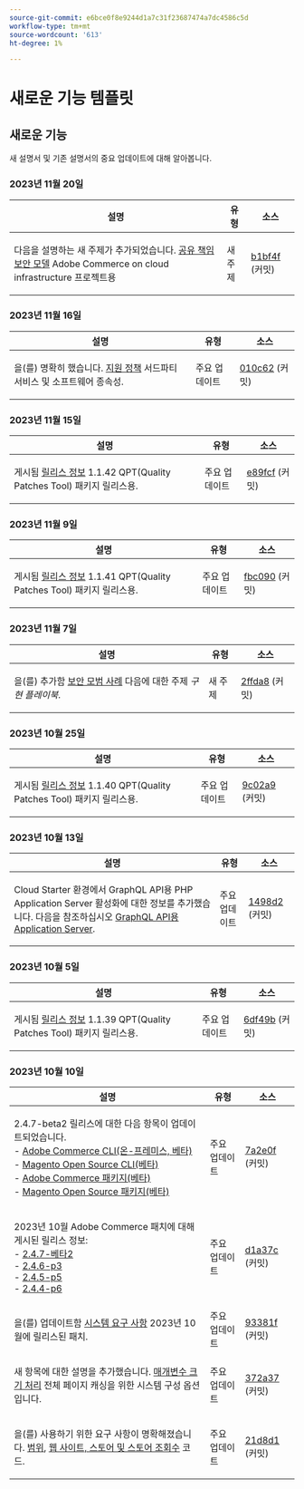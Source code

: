 ```yaml
---
source-git-commit: e6bce0f8e9244d1a7c31f23687474a7dc4586c5d
workflow-type: tm+mt
source-wordcount: '613'
ht-degree: 1%

---
```

# 새로운 기능 템플릿

## 새로운 기능

새 설명서 및 기존 설명서의 중요 업데이트에 대해 알아봅니다.

### 2023년 11월 20일

<table style="table-layout:auto;">
  <thead>
    <tr>
      <th>설명</th>
      <th>유형</th>
      <th>소스</th>
    </tr>
  </thead>
  <tbody>
    <tr>
      <td><p>다음을 설명하는 새 주제가 추가되었습니다. <a href="https://experienceleague.adobe.com/docs/commerce-operations/security-and-compliance/shared-responsibility.html">공유 책임 보안 모델</a> Adobe Commerce on cloud infrastructure 프로젝트용</p>
</td>
      <td>새 주제</td>
      <td><a href="https://github.com/AdobeDocs/commerce-operations.en/commit/b1bf4ffa950bf426c9e769904f5587cad93add15">b1bf4f</a> (커밋)</td>
    </tr>
  </tbody>
</table>

### 2023년 11월 16일

<table style="table-layout:auto;">
  <thead>
    <tr>
      <th>설명</th>
      <th>유형</th>
      <th>소스</th>
    </tr>
  </thead>
  <tbody>
    <tr>
      <td><p>을(를) 명확히 했습니다. <a href="https://experienceleague.adobe.com/docs/commerce-operations/release/planning/lifecycle-policy.html">지원 정책</a> 서드파티 서비스 및 소프트웨어 종속성.</p>
</td>
      <td>주요 업데이트</td>
      <td><a href="https://github.com/AdobeDocs/commerce-operations.en/commit/010c625d2a00fda022b9e56098e74bb7b690479f">010c62</a> (커밋)</td>
    </tr>
  </tbody>
</table>

### 2023년 11월 15일

<table style="table-layout:auto;">
  <thead>
    <tr>
      <th>설명</th>
      <th>유형</th>
      <th>소스</th>
    </tr>
  </thead>
  <tbody>
    <tr>
      <td><p>게시됨 <a href="https://experienceleague.adobe.com/docs/commerce-operations/tools/quality-patches-tool/release-notes.html">릴리스 정보</a> 1.1.42 QPT(Quality Patches Tool) 패키지 릴리스용.</p>
</td>
      <td>주요 업데이트</td>
      <td><a href="https://github.com/AdobeDocs/commerce-operations.en/commit/e89fcf5fb2aa750c34bcc9152be9ae53e673bb5c">e89fcf</a> (커밋)</td>
    </tr>
  </tbody>
</table>

### 2023년 11월 9일

<table style="table-layout:auto;">
  <thead>
    <tr>
      <th>설명</th>
      <th>유형</th>
      <th>소스</th>
    </tr>
  </thead>
  <tbody>
    <tr>
      <td><p>게시됨 <a href="https://experienceleague.adobe.com/docs/commerce-operations/tools/quality-patches-tool/release-notes.html">릴리스 정보</a> 1.1.41 QPT(Quality Patches Tool) 패키지 릴리스용.</p>
</td>
      <td>주요 업데이트</td>
      <td><a href="https://github.com/AdobeDocs/commerce-operations.en/commit/fbc090e5fbd70ee4d594b8a813691abdddce9e20">fbc090</a> (커밋)</td>
    </tr>
  </tbody>
</table>

### 2023년 11월 7일

<table style="table-layout:auto;">
  <thead>
    <tr>
      <th>설명</th>
      <th>유형</th>
      <th>소스</th>
    </tr>
  </thead>
  <tbody>
    <tr>
      <td><p>을(를) 추가함 <a href="https://experienceleague.adobe.com/docs/commerce-operations/implementation-playbook/best-practices/launch/security-best-practices.html">보안 모범 사례</a> 다음에 대한 주제 <em>구현 플레이북</em>.</p>
</td>
      <td>새 주제</td>
      <td><a href="https://github.com/AdobeDocs/commerce-operations.en/commit/2ffda8afd118184f314e8e329a678605ac241007">2ffda8</a> (커밋)</td>
    </tr>
  </tbody>
</table><!-- date_group -->

### 2023년 10월 25일

<table style="table-layout:auto;">
  <thead>
    <tr>
      <th>설명</th>
      <th>유형</th>
      <th>소스</th>
    </tr>
  </thead>
  <tbody>
    <tr>
      <td><p>게시됨 <a href="https://experienceleague.adobe.com/docs/commerce-operations/tools/quality-patches-tool/release-notes.html">릴리스 정보</a> 1.1.40 QPT(Quality Patches Tool) 패키지 릴리스용.</p>
</td>
      <td>주요 업데이트</td>
      <td><a href="https://github.com/AdobeDocs/commerce-operations.en/commit/9c02a9ca6341df46266b50dffaa6e5b961a6af98">9c02a9</a> (커밋)</td>
    </tr>
  </tbody>
</table>

### 2023년 10월 13일

<table style="table-layout:auto;">
  <thead>
    <tr>
      <th>설명</th>
      <th>유형</th>
      <th>소스</th>
    </tr>
  </thead>
  <tbody>
    <tr>
      <td><p>Cloud Starter 환경에서 GraphQL API용 PHP Application Server 활성화에 대한 정보를 추가했습니다. 다음을 참조하십시오 <a href="https://experienceleague.adobe.com/docs/commerce-operations/performance-best-practices/performance-best-practices/application-server.html">GraphQL API용 Application Server</a>.</p>
</td>
      <td>주요 업데이트</td>
      <td><a href="https://github.com/AdobeDocs/commerce-operations.en/commit/1498d2e8cfaa0243f571a8fd9a0bb717bc3a86c4">1498d2</a> (커밋)</td>
    </tr>
  </tbody>
</table>

### 2023년 10월 5일

<table style="table-layout:auto;">
  <thead>
    <tr>
      <th>설명</th>
      <th>유형</th>
      <th>소스</th>
    </tr>
  </thead>
  <tbody>
    <tr>
      <td><p>게시됨 <a href="https://experienceleague.adobe.com/docs/commerce-operations/tools/quality-patches-tool/release-notes.html">릴리스 정보</a> 1.1.39 QPT(Quality Patches Tool) 패키지 릴리스용.</p>
</td>
      <td>주요 업데이트</td>
      <td><a href="https://github.com/AdobeDocs/commerce-operations.en/commit/6df49bc9d097bf883936b66176022251f9bf3b38">6df49b</a> (커밋)</td>
    </tr>
  </tbody>
</table>

### 2023년 10월 10일

<table style="table-layout:auto;">
  <thead>
    <tr>
      <th>설명</th>
      <th>유형</th>
      <th>소스</th>
    </tr>
  </thead>
  <tbody>
    <tr>
      <td><p>2.4.7-beta2 릴리스에 대한 다음 항목이 업데이트되었습니다.<br />- <a href="https://experienceleague.adobe.com/docs/commerce-operations/reference/commerce-on-premises-beta.html">Adobe Commerce CLI(온-프레미스, 베타)</a><br />- <a href="https://experienceleague.adobe.com/docs/commerce-operations/reference/magento-open-source-beta.html">Magento Open Source CLI(베타)</a><br />- <a href="https://experienceleague.adobe.com/docs/commerce-operations/release/packages/adobe-commerce-beta.html">Adobe Commerce 패키지(베타)</a><br />- <a href="https://experienceleague.adobe.com/docs/commerce-operations/release/packages/magento-open-source-beta.html">Magento Open Source 패키지(베타)</a></p>
</td>
      <td>주요 업데이트</td>
      <td><a href="https://github.com/AdobeDocs/commerce-operations.en/commit/7a2e0f9fd2e74776107ac85de9b785aaf056413c">7a2e0f</a> (커밋)</td>
    </tr>
    <tr>
      <td><p>2023년 10월 Adobe Commerce 패치에 대해 게시된 릴리스 정보:<br />- <a href="https://experienceleague.adobe.com/docs/commerce-operations/release/notes/adobe-commerce/2-4-7.html">2.4.7-베타2</a><br />- <a href="https://experienceleague.adobe.com/docs/commerce-operations/release/notes/security-patches/2-4-6-p3.html">2.4.6-p3</a><br />- <a href="https://experienceleague.adobe.com/docs/commerce-operations/release/notes/security-patches/2-4-5-p5.html">2.4.5-p5</a><br />- <a href="https://experienceleague.adobe.com/docs/commerce-operations/release/notes/security-patches/2-4-4-p6.html">2.4.4-p6</a></p>
</td>
      <td>주요 업데이트</td>
      <td><a href="https://github.com/AdobeDocs/commerce-operations.en/commit/d1a37c01f56c12f4d4553bcd3ad883a321de9ac8">d1a37c</a> (커밋)</td>
    </tr>
    <tr>
      <td><p>을(를) 업데이트함 <a href="https://experienceleague.adobe.com/docs/commerce-operations/installation-guide/system-requirements.html">시스템 요구 사항</a> 2023년 10월에 릴리스된 패치.</p>
</td>
      <td>주요 업데이트</td>
      <td><a href="https://github.com/AdobeDocs/commerce-operations.en/commit/93381f57ab687521e1503144cf5c5442da856310">93381f</a> (커밋)</td>
    </tr>
    <tr>
      <td><p>새 항목에 대한 설명을 추가했습니다. <a href="https://experienceleague.adobe.com/docs/commerce-operations/configuration-guide/cache/configure-varnish-commerce.html">매개변수 크기 처리</a> 전체 페이지 캐싱을 위한 시스템 구성 옵션입니다.</p>
</td>
      <td>주요 업데이트</td>
      <td><a href="https://github.com/AdobeDocs/commerce-operations.en/commit/372a37d8c75aec195951114fa9bc2786fc450bf8">372a37</a> (커밋)</td>
    </tr>
    <tr>
      <td><p>을(를) 사용하기 위한 요구 사항이 명확해졌습니다. <a href="https://experienceleague.adobe.com/docs/commerce-operations/configuration-guide/cli/configuration-management/set-configuration-values.html">범위</a>, <a href="https://experienceleague.adobe.com/docs/commerce-operations/configuration-guide/multi-sites/ms-admin.html">웹 사이트, 스토어 및 스토어 조회수</a> 코드.</p>
</td>
      <td>주요 업데이트</td>
      <td><a href="https://github.com/AdobeDocs/commerce-operations.en/commit/21d8d1f26e44d48c84095c539e68b34066854fda">21d8d1</a> (커밋)</td>
    </tr>
  </tbody>
</table><!-- date_group --><!-- month_group --><!-- year_group -->
